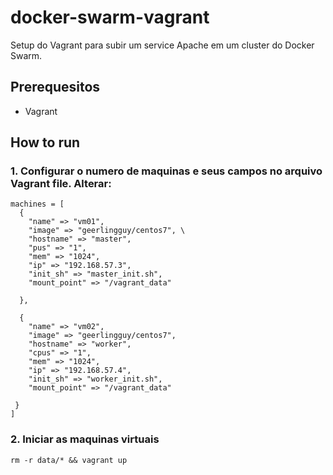# docker-swarm-vagrant


Setup do Vagrant para subir um service Apache em um cluster do Docker Swarm.


## Prerequesitos
 - Vagrant


## How to run 

### 1. Configurar o numero de maquinas e seus campos no arquivo Vagrant file. Alterar:   
```
machines = [
  {
    "name" => "vm01", 
    "image" => "geerlingguy/centos7", \
    "hostname" => "master", 
    "pus" => "1", 
    "mem" => "1024", 
    "ip" => "192.168.57.3", 
    "init_sh" => "master_init.sh",
    "mount_point" => "/vagrant_data"
  
  },

  {
    "name" => "vm02", 
    "image" => "geerlingguy/centos7", 
    "hostname" => "worker", 
    "cpus" => "1", 
    "mem" => "1024", 
    "ip" => "192.168.57.4", 
    "init_sh" => "worker_init.sh",
    "mount_point" => "/vagrant_data"

 }
]

```



### 2. Iniciar as maquinas virtuais
```
rm -r data/* && vagrant up
```
